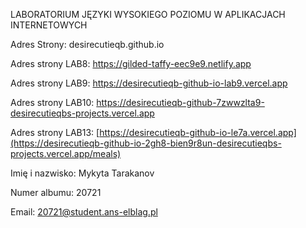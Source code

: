 LABORATORIUM JĘZYKI WYSOKIEGO POZIOMU W APLIKACJACH INTERNETOWYCH

Adres Strony: desirecutieqb.github.io

Adres strony LAB8: https://gilded-taffy-eec9e9.netlify.app

Adres strony LAB9: https://desirecutieqb-github-io-lab9.vercel.app

Adres strony LAB10: https://desirecutieqb-github-7zwwzlta9-desirecutieqbs-projects.vercel.app

Adres strony LAB13: [https://desirecutieqb-github-io-le7a.vercel.app](https://desirecutieqb-github-io-2gh8-bien9r8un-desirecutieqbs-projects.vercel.app/meals)


Imię i nazwisko: Mykyta Tarakanov

Numer albumu: 20721

Email: 20721@student.ans-elblag.pl


